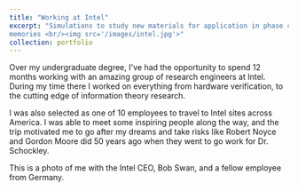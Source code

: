 ```yaml
---
title: "Working at Intel"
excerpt: "Simulations to study new materials for application in phase change
memories <br/><img src='/images/intel.jpg'>"
collection: portfolio
---
```


Over my undergraduate degree, I've had the opportunity to spend 12 months working with an amazing group of research engineers at Intel. During my time there I worked on everything from hardware verification, to the cutting edge of information theory research. 

I was also selected as one of 10 employees to travel to Intel sites across America. I was able to meet some inspiring people along the way, and the trip motivated me to go after my dreams and take risks like Robert Noyce and Gordon Moore did 50 years ago when they went to go work for Dr. Schockley.

This is a photo of me with the Intel CEO, Bob Swan, and a fellow employee from Germany.

